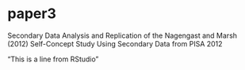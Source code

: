 # paper3
Secondary Data Analysis and Replication of the Nagengast and Marsh (2012) Self-Concept Study Using Secondary Data from PISA 2012


“This is a line from RStudio”


